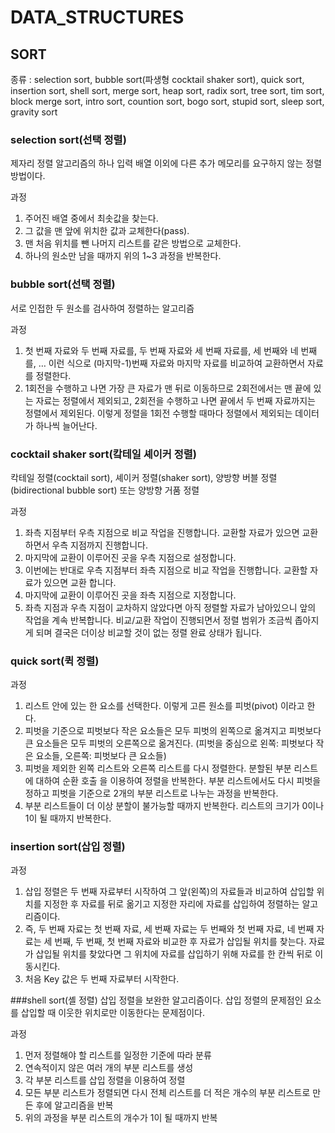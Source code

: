 # DATA_STRUCTURES
## SORT
종류 : selection sort, bubble sort(파생형 cocktail shaker sort), quick sort, insertion sort, shell sort, merge sort, heap sort, radix sort, tree sort, tim sort, block merge sort, intro sort, countion sort, bogo sort, stupid sort, sleep sort, gravity sort

### selection sort(선택 정렬)
제자리 정렬 알고리즘의 하나
입력 배열 이외에 다른 추가 메모리를 요구하지 않는 정렬 방법이다.

과정
1. 주어진 배열 중에서 최솟값을 찾는다.
2. 그 값을 맨 앞에 위치한 값과 교체한다(pass).
3. 맨 처음 위치를 뺀 나머지 리스트를 같은 방법으로 교체한다.
4. 하나의 원소만 남을 때까지 위의 1~3 과정을 반복한다.
  

### bubble sort(선택 정렬)
서로 인접한 두 원소를 검사하여 정렬하는 알고리즘

과정
1. 첫 번째 자료와 두 번째 자료를, 두 번째 자료와 세 번째 자료를, 세 번째와 네 번째를, … 이런 식으로 (마지막-1)번째 자료와 마지막 자료를 비교하여 교환하면서 자료를 정렬한다.
2. 1회전을 수행하고 나면 가장 큰 자료가 맨 뒤로 이동하므로 2회전에서는 맨 끝에 있는 자료는 정렬에서 제외되고, 2회전을 수행하고 나면 끝에서 두 번째 자료까지는 정렬에서 제외된다. 이렇게 정렬을 1회전 수행할 때마다 정렬에서 제외되는 데이터가 하나씩 늘어난다.

### cocktail shaker sort(캌테일 셰이커 정렬)
칵테일 정렬(cocktail sort), 셰이커 정렬(shaker sort), 양방향 버블 정렬(bidirectional bubble sort) 또는 양방향 거품 정렬

과정
1. 좌측 지점부터 우측 지점으로 비교 작업을 진행합니다. 교환할 자료가 있으면 교환하면서 우측 지점까지 진행합니다.
2. 마지막에 교환이 이루어진 곳을 우측 지점으로 설정합니다.
3. 이번에는 반대로 우측 지점부터 좌측 지점으로 비교 작업을 진행합니다. 교환할 자료가 있으면 교환 합니다.
4. 마지막에 교환이 이루어진 곳을 좌측 지점으로 지정합니다.
5. 좌측 지점과 우측 지점이 교차하지 않았다면 아직 정렬할 자료가 남아있으니 앞의 작업을 계속 반복합니다. 비교/교환 작업이 진행되면서 정렬 범위가 조금씩 좁아지게 되며 결국은 더이상 비교할 것이 없는 정렬 완료 상태가 됩니다.


### quick sort(퀵 정렬)

과정
1. 리스트 안에 있는 한 요소를 선택한다. 이렇게 고른 원소를 피벗(pivot) 이라고 한다.
2. 피벗을 기준으로 피벗보다 작은 요소들은 모두 피벗의 왼쪽으로 옮겨지고 피벗보다 큰 요소들은 모두 피벗의 오른쪽으로 옮겨진다. (피벗을 중심으로 왼쪽: 피벗보다 작은 요소들, 오른쪽: 피벗보다 큰 요소들)
3. 피벗을 제외한 왼쪽 리스트와 오른쪽 리스트를 다시 정렬한다.
    분할된 부분 리스트에 대하여 순환 호출 을 이용하여 정렬을 반복한다.
    부분 리스트에서도 다시 피벗을 정하고 피벗을 기준으로 2개의 부분 리스트로 나누는 과정을 반복한다.
4. 부분 리스트들이 더 이상 분할이 불가능할 때까지 반복한다. 리스트의 크기가 0이나 1이 될 때까지 반복한다.

### insertion sort(삽입 정렬)

과정
1. 삽입 정렬은 두 번째 자료부터 시작하여 그 앞(왼쪽)의 자료들과 비교하여 삽입할 위치를 지정한 후 자료를 뒤로 옮기고 지정한 자리에 자료를 삽입하여 정렬하는 알고리즘이다.
2. 즉, 두 번째 자료는 첫 번째 자료, 세 번째 자료는 두 번째와 첫 번째 자료, 네 번째 자료는 세 번째, 두 번째, 첫 번째 자료와 비교한 후 자료가 삽입될 위치를 찾는다. 자료가 삽입될 위치를 찾았다면 그 위치에 자료를 삽입하기 위해 자료를 한 칸씩 뒤로 이동시킨다.
3. 처음 Key 값은 두 번째 자료부터 시작한다.

###shell sort(셸 정렬)
삽입 정렬을 보완한 알고리즘이다.
삽입 정렬의 문제점인 요소를 삽입할 때 이웃한 위치로만 이동한다는 문제점이다.

과정
1. 먼저 정렬해야 할 리스트를 일정한 기준에 따라 분류
2. 연속적이지 않은 여러 개의 부분 리스트를 생성
3. 각 부분 리스트를 삽입 정렬을 이용하여 정렬
4. 모든 부분 리스트가 정렬되면 다시 전체 리스트를 더 적은 개수의 부분 리스트로 만든 후에 알고리즘을 반복
5. 위의 과정을 부분 리스트의 개수가 1이 될 때까지 반복









